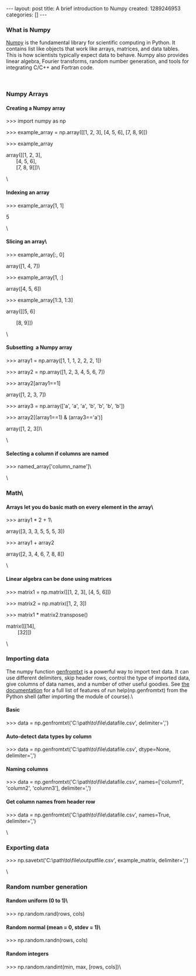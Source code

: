 --- layout: post title: A brief introduction to Numpy created:
1289246953 categories: [] ---

### What is Numpy

[Numpy](http://numpy.scipy.org/) is the fundamental library for
scientific computing in Python. It contains list like objects that work
like arrays, matrices, and data tables. This is how scientists typically
expect data to behave. Numpy also provides linear algebra, Fourier
transforms, random number generation, and tools for integrating C/C++
and Fortran code.

 

### Numpy Arrays

#### Creating a Numpy array

\>\>\> import numpy as np

\>\>\> example\_array = np.array([[1, 2, 3], [4, 5, 6], [7, 8, 9]])

\>\>\> example\_array

array([[1, 2, 3],\
       [4, 5, 6],\
       [7, 8, 9]])\

\

#### Indexing an array

\>\>\> example\_array[1, 1]

5

\

#### Slicing an array\

\>\>\> example\_array[:, 0]

array([1, 4, 7])

\>\>\> example\_array[1, :]

array([4, 5, 6])

\>\>\> example\_array[1:3, 1:3]

array([[5, 6]

       [8, 9]])

\

#### Subsetting  a Numpy array

\>\>\> array1 = np.array([1, 1, 1, 2, 2, 2, 1])

\>\>\> array2 = np.array([1, 2, 3, 4, 5, 6, 7])

\>\>\> array2[array1==1]

array([1, 2, 3, 7])

\>\>\> array3 = np.array(['a', 'a', 'a', 'b', 'b', 'b', 'b'])

\>\>\> array2[(array1==1) & (array3=='a')]

array([1, 2, 3])\

\

#### Selecting a column if columns are named

\>\>\> named\_array['column\_name']\

\

### Math\

#### Arrays let you do basic math on every element in the array\

\>\>\> array1 \* 2 + 1\

array([3, 3, 3, 5, 5, 5, 3])

\>\>\> array1 + array2

array([2, 3, 4, 6, 7, 8, 8])

\

#### Linear algebra can be done using matrices

\>\>\> matrix1 = np.matrix([[1, 2, 3], [4, 5, 6]])

\>\>\> matrix2 = np.matrix([1, 2, 3])

\>\>\> matrix1 \* matrix2.transpose()

matrix([[14],\
        [32]])

\

### Importing data

The numpy function
[genfromtxt](http://docs.scipy.org/doc/numpy/reference/generated/numpy.genfromtxt.html)
is a powerful way to import text data. It can use different delimiters,
skip header rows, control the type of imported data, give columns of
data names, and a number of other useful goodies. See [the
documentation](http://docs.scipy.org/doc/numpy/reference/generated/numpy.genfromtxt.html)
for a full list of features of run help(np.genfromtxt) from the Python
shell (after importing the module of course).\

#### Basic

\>\>\> data = np.genfromtxt('C:\\path\\to\\file\\datafile.csv',
delimiter=',')

#### Auto-detect data types by column

\>\>\> data = np.genfromtxt('C:\\path\\to\\file\\datafile.csv',
dtype=None, delimiter=',')

#### Naming columns

\>\>\> data = np.genfromtxt('C:\\path\\to\\file\\datafile.csv',
names=['column1', 'column2', 'column3'], delimiter=',')

#### Get column names from header row

\>\>\> data = np.genfromtxt('C:\\path\\to\\file\\datafile.csv',
names=True, delimiter=',')

\

### Exporting data

\>\>\> np.savetxt('C:\\path\\to\\file\\outputfile.csv', example\_matrix,
delimiter=',')

\

### Random number generation

#### Random uniform (0 to 1)\

\>\>\> np.random.rand(rows, cols)

#### Random normal (mean = 0, stdev = 1)\

\>\>\> np.random.randn(rows, cols)

#### Random integers

\>\>\> np.random.randint(min, max, [rows, cols])\

